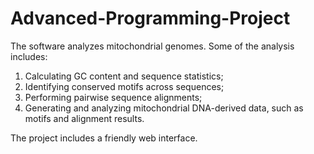 # Advanced-Programming-Project

The software analyzes mitochondrial genomes. 
Some of the analysis includes:
1. Calculating GC content and sequence statistics;
2. Identifying conserved motifs across sequences;
3. Performing pairwise sequence alignments;
4. Generating and analyzing mitochondrial DNA-derived data, such as motifs and alignment results.

The project includes a friendly web interface.
